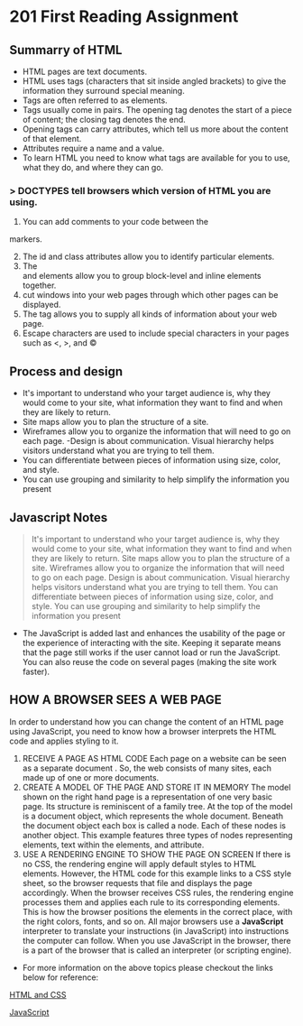# 201 First Reading Assignment

## Summarry of HTML
- HTML pages are text documents.
- HTML uses tags (characters that sit inside angled 
brackets) to give the information they surround special 
meaning.
- Tags are often referred to as elements.
- Tags usually come in pairs. The opening tag denotes 
the start of a piece of content; the closing tag denotes 
the end.
- Opening tags can carry attributes, which tell us more 
about the content of that element.
- Attributes require a name and a value.
- To learn HTML you need to know what tags are 
available for you to use, what they do, and where they 
can go.


 ### > DOCTYPES tell browsers which version of HTML you are using.
 
1. You can add comments to your code between the 
<!-- and --> markers.
2. The id and class attributes allow you to identify 
particular elements.
3. The <div> and <span> elements allow you to group 
block-level and inline elements together.
4. <iframes> cut windows into your web pages through 
which other pages can be displayed.
5. The <meta> tag allows you to supply all kinds of 
information about your web page.
6. Escape characters are used to include special 
characters in your pages such as <, >, and ©

## Process and design 

- It's important to understand who your target audience 
is, why they would come to your site, what information 
they want to find and when they are likely to return.
- Site maps allow you to plan the structure of a site.
- Wireframes allow you to organize the information that 
will need to go on each page.
-Design is about communication. Visual hierarchy helps 
visitors understand what you are trying to tell them.
- You can differentiate between pieces of information 
using size, color, and style. 
- You can use grouping and similarity to help simplify 
the information you present



## Javascript Notes

>It's important to understand who your target audience 
is, why they would come to your site, what information 
they want to find and when they are likely to return.
 Site maps allow you to plan the structure of a site.
 Wireframes allow you to organize the information that 
will need to go on each page.
 Design is about communication. Visual hierarchy helps 
visitors understand what you are trying to tell them.
 You can differentiate between pieces of information 
using size, color, and style. 
 You can use grouping and similarity to help simplify 
the information you present


- The JavaScript is added last 
and enhances the usability of 
the page or the experience of 
interacting with the site. 
Keeping it separate means 
that the page still works if the 
user cannot load or run the 
JavaScript. You can also reuse 
the code on several pages 
(making the site work faster).





## HOW A BROWSER SEES A WEB PAGE 
In order to understand how you can change the content of an HTML 
page using JavaScript, you need to know how a browser interprets the 
HTML code and applies styling to it. 
1. RECEIVE A PAGE AS 
HTML CODE 
Each page on a website can be 
seen as a separate document . 
So, the web consists of many 
sites, each made up of one or 
more documents. 
2. CREATE A MODEL OF 
THE PAGE AND STORE 
IT IN MEMORY 
The model shown on the right 
hand page is a representation 
of one very basic page. Its 
structure is reminiscent of a 
family tree. At the top of the 
model is a document object, 
which represents the whole 
document. 
Beneath the document object 
each box is called a node. Each 
of these nodes is another object. 
This example features three 
types of nodes representing 
elements, text within the 
elements, and attribute. 
3. USE A RENDERING 
ENGINE TO SHOW THE 
PAGE ON SCREEN 
If there is no CSS, the rendering 
engine will apply default styles 
to HTML elements. However, 
the HTML code for this example 
links to a CSS style sheet, so the 
browser requests that file and 
displays the page accordingly. 
When the browser receives 
CSS rules, the rendering engine 
processes them and applies 
each rule to its corresponding 
elements. This is how the 
browser positions the elements 
in the correct place, with the 
right colors, fonts, and so on. 
All major browsers use a **JavaScript** interpreter to translate your 
instructions (in JavaScript) into instructions the computer can follow. 
When you use JavaScript in 
the browser, there is a part of 
the browser that is called an 
interpreter (or scripting engine). 




- For more information on the above topics please checkout the links below for reference:

[HTML and CSS](file:///C:/Users/Admin/Downloads/ducketts%20HTML%20&%20CSS.pd)

[JavaScript](file:///C:/Users/Admin/Downloads/JavaScript%20and%20JQuery%20-%20Interactive%20Front-End%20Web%20Development.1118531647.pdf)

